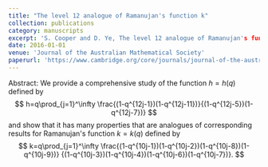```yaml
---
title: "The level 12 analogue of Ramanujan's function k"
collection: publications
category: manuscripts
excerpt: 'S. Cooper and D. Ye, The level 12 analogue of Ramanujan's function k, Journal of the Australian Mathematical Society, 101 (2016), 29--53.'
date: 2016-01-01
venue: 'Journal of the Australian Mathematical Society'
paperurl: 'https://www.cambridge.org/core/journals/journal-of-the-australian-mathematical-society/article/level-12-analogue-of-ramanujans-function-k/754615E26DC9A3DFF0F3C7F3271DC741'
---
```

Abstract: We provide a comprehensive study of the function $h=h(q)$ defined by
$$
h=q\prod_{j=1}^\infty \frac{(1-q^{12j-1})(1-q^{12j-11})}{(1-q^{12j-5})(1-q^{12j-7})}
$$
and show that it has many properties that are analogues of corresponding results for
Ramanujan's function $k=k(q)$ defined by
$$
k=q\prod_{j=1}^\infty \frac{(1-q^{10j-1})(1-q^{10j-2})(1-q^{10j-8})(1-q^{10j-9})}
{(1-q^{10j-3})(1-q^{10j-4})(1-q^{10j-6})(1-q^{10j-7})}.
$$
